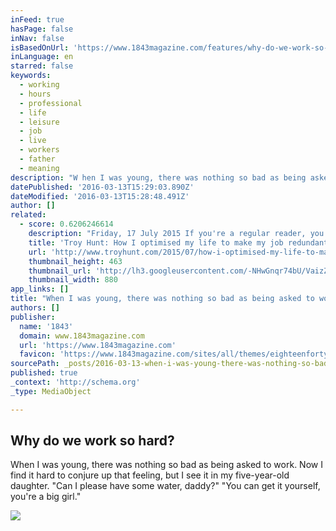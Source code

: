```yaml
---
inFeed: true
hasPage: false
inNav: false
isBasedOnUrl: 'https://www.1843magazine.com/features/why-do-we-work-so-hard'
inLanguage: en
starred: false
keywords:
  - working
  - hours
  - professional
  - life
  - leisure
  - job
  - live
  - workers
  - father
  - meaning
description: "W hen I was young, there was nothing so bad as being asked to work. Now I find it hard to conjure up that feeling, but I see it in my five-year-old daughter. \"Can I please have some water, daddy?\" \"You can get it yourself, you're a big girl.\""
datePublished: '2016-03-13T15:29:03.890Z'
dateModified: '2016-03-13T15:28:48.491Z'
author: []
related:
  - score: 0.6206246614
    description: "Friday, 17 July 2015 If you're a regular reader, you may have noticed a rather major job change on my behalf recently. The day to day office grind has gone and corporate life is now well and truly behind me, where it will firmly stay."
    title: 'Troy Hunt: How I optimised my life to make my job redundant'
    url: 'http://www.troyhunt.com/2015/07/how-i-optimised-my-life-to-make-my-job.html'
    thumbnail_height: 463
    thumbnail_url: 'http://lh3.googleusercontent.com/-NHwGnqr74bU/VaizZmk4MmI/AAAAAAAAIKI/gWypLmQ60Vc/w1200-h630-p-nu/9C87C099-0F8C-4EE2-A9C3-DE8A663053B6%25255B1%25255D.jpg?imgmax=800'
    thumbnail_width: 880
app_links: []
title: "When I was young, there was nothing so bad as being asked to work. Now I find it hard to conjure up that feeling, but I see it in my five-year-old daughter. \"Can I please have some water, daddy?\" \"You can get it yourself, you're a big girl.\""
authors: []
publisher:
  name: '1843'
  domain: www.1843magazine.com
  url: 'https://www.1843magazine.com'
  favicon: 'https://www.1843magazine.com/sites/all/themes/eighteenfortythree/images/favicons/favicon.ico'
sourcePath: _posts/2016-03-13-when-i-was-young-there-was-nothing-so-bad-as-being-asked-to.md
published: true
_context: 'http://schema.org'
_type: MediaObject

---
```

<article style=""><h1>Why do we work so hard?</h1><p>When I was young, there was nothing so bad as being asked to work. Now I find it hard to conjure up that feeling, but I see it in my five-year-old daughter. "Can I please have some water, daddy?" "You can get it yourself, you're a big girl."</p><img src="https://s3-us-west-2.amazonaws.com/the-grid-img/p/32144cc0862322a352df62764785545599edfc63.jpg" /></article>
